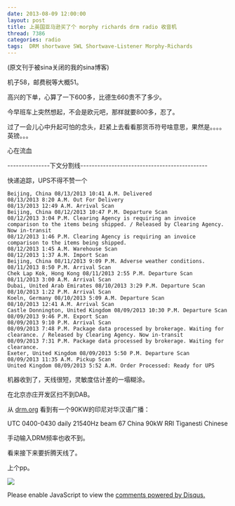 ```yaml
---
date: 2013-08-09 12:00:00
layout: post
title: 上英国亚马逊买了个 morphy richards drm radio 收音机
thread: 7386
categories: radio
tags:  DRM shortwave SWL Shortwave-Listener Morphy-Richards
---
```


(原文刊于被sina关闭的我的sina博客)

机子58，邮费税等大概51。

高兴的下单，心算了一下600多，比德生660贵不了多少。
  
今早班车上突然想起，不会是欧元吧，那样就要800多，忍了。
  
过了一会儿心中升起可怕的念头，赶紧上去看看那货币符号啥意思，果然是。。。。英镑。。。
  
心在流血

---------------下文分割线---------------------------------------------

快递追踪，UPS不得不赞一个

    Beijing, China 08/13/2013 10:41 A.M. Delivered
    08/13/2013 8:20 A.M. Out For Delivery
    08/13/2013 12:49 A.M. Arrival Scan
    Beijing, China 08/12/2013 10:47 P.M. Departure Scan
    08/12/2013 3:04 P.M. Clearing Agency is requiring an invoice comparison to the items being shipped. / Released by Clearing Agency. Now in-transit
    08/12/2013 1:46 P.M. Clearing Agency is requiring an invoice comparison to the items being shipped.
    08/12/2013 1:45 A.M. Warehouse Scan
    08/12/2013 1:37 A.M. Import Scan
    Beijing, China 08/11/2013 9:09 P.M. Adverse weather conditions.
    08/11/2013 8:50 P.M. Arrival Scan
    Chek Lap Kok, Hong Kong 08/11/2013 2:55 P.M. Departure Scan
    08/11/2013 3:00 A.M. Arrival Scan
    Dubai, United Arab Emirates 08/10/2013 3:29 P.M. Departure Scan
    08/10/2013 1:22 P.M. Arrival Scan
    Koeln, Germany 08/10/2013 5:09 A.M. Departure Scan
    08/10/2013 12:41 A.M. Arrival Scan
    Castle Donnington, United Kingdom 08/09/2013 10:30 P.M. Departure Scan
    08/09/2013 9:46 P.M. Export Scan
    08/09/2013 9:10 P.M. Arrival Scan
    08/09/2013 7:48 P.M. Package data processed by brokerage. Waiting for clearance. / Released by Clearing Agency. Now in-transit
    08/09/2013 7:31 P.M. Package data processed by brokerage. Waiting for clearance.
    Exeter, United Kingdom 08/09/2013 5:50 P.M. Departure Scan
    08/09/2013 11:35 A.M. Pickup Scan
    United Kingdom 08/09/2013 5:52 A.M. Order Processed: Ready for UPS  
  
机器收到了，天线很短，灵敏度估计差的一塌糊涂。

在北京亦庄开发区扫不到DAB。

从 [drm.org](drm.org) 看到有一个90KW的印尼对华汉语广播：

UTC 0400-0430 daily 21540Hz beam 67 China 90kW RRI Tiganesti Chinese

手动输入DRM频率也收不到。
  
看来接下来要折腾天线了。
  
上个pp。 

![](../media/drm-radio.jpg)


<div id="disqus_thread"></div>
<script type="text/javascript">
    /* * * CONFIGURATION VARIABLES: EDIT BEFORE PASTING INTO YOUR WEBPAGE * * */
    var disqus_shortname = 'jiaoxianjun'; // required: replace example with your forum shortname

    /* * * DON'T EDIT BELOW THIS LINE * * */
    (function() {
        var dsq = document.createElement('script'); dsq.type = 'text/javascript'; dsq.async = true;
        dsq.src = '//' + disqus_shortname + '.disqus.com/embed.js';
        (document.getElementsByTagName('head')[0] || document.getElementsByTagName('body')[0]).appendChild(dsq);
    })();
</script>
<noscript>Please enable JavaScript to view the <a href="http://disqus.com/?ref_noscript">comments powered by Disqus.</a></noscript>


<!-- Global site tag (gtag.js) - Google Analytics -->
<script async src="https://www.googletagmanager.com/gtag/js?id=G-01GGQ8JZW7"></script>
<script>
  window.dataLayer = window.dataLayer || [];
  function gtag(){dataLayer.push(arguments);}
  gtag('js', new Date());

  gtag('config', 'G-01GGQ8JZW7');
</script>

<script async src="https://pagead2.googlesyndication.com/pagead/js/adsbygoogle.js?client=ca-pub-1542618827905251"
     crossorigin="anonymous"></script>
